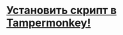 # [Установить скрипт в Tampermonkey!](https://github.com/xxrxtnxxov/weloma-download/raw/refs/heads/main/wd.user.js)
